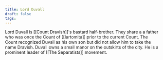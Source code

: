 ```yaml
---
title: Lord Duvall
draft: false
tags:
---
```

 Lord Duvall is [[Count Dravish]]'s bastard half-brother. They share a a father who was once the Count of [[Iartomita]] prior to the current Count. The Count recognized Duvall as his own son but did not allow him to take the name Dravish. Duvall owns a small manor on the outskirts of the city. He is a prominent leader of [[The Separatists]] movement. 
